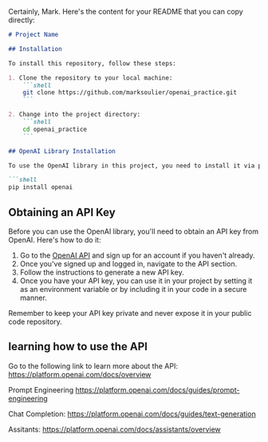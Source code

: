 Certainly, Mark. Here's the content for your README that you can copy directly:

```markdown
# Project Name

## Installation

To install this repository, follow these steps:

1. Clone the repository to your local machine:
    ```shell
    git clone https://github.com/marksoulier/openai_practice.git
    ```

2. Change into the project directory:
    ```shell
    cd openai_practice
    ```

## OpenAI Library Installation

To use the OpenAI library in this project, you need to install it via pip, which is the package installer for Python. You can install it using the following command:

```shell
pip install openai
```

## Obtaining an API Key

Before you can use the OpenAI library, you'll need to obtain an API key from OpenAI. Here's how to do it:

1. Go to the [OpenAI API](https://beta.openai.com/signup/) and sign up for an account if you haven't already.
2. Once you've signed up and logged in, navigate to the API section.
3. Follow the instructions to generate a new API key.
4. Once you have your API key, you can use it in your project by setting it as an environment variable or by including it in your code in a secure manner.

Remember to keep your API key private and never expose it in your public code repository.

## learning how to use the API

Go to the following link to learn more about the API:
https://platform.openai.com/docs/overview

Prompt Engineering
https://platform.openai.com/docs/guides/prompt-engineering

Chat Completion:
https://platform.openai.com/docs/guides/text-generation

Assitants:
https://platform.openai.com/docs/assistants/overview

```